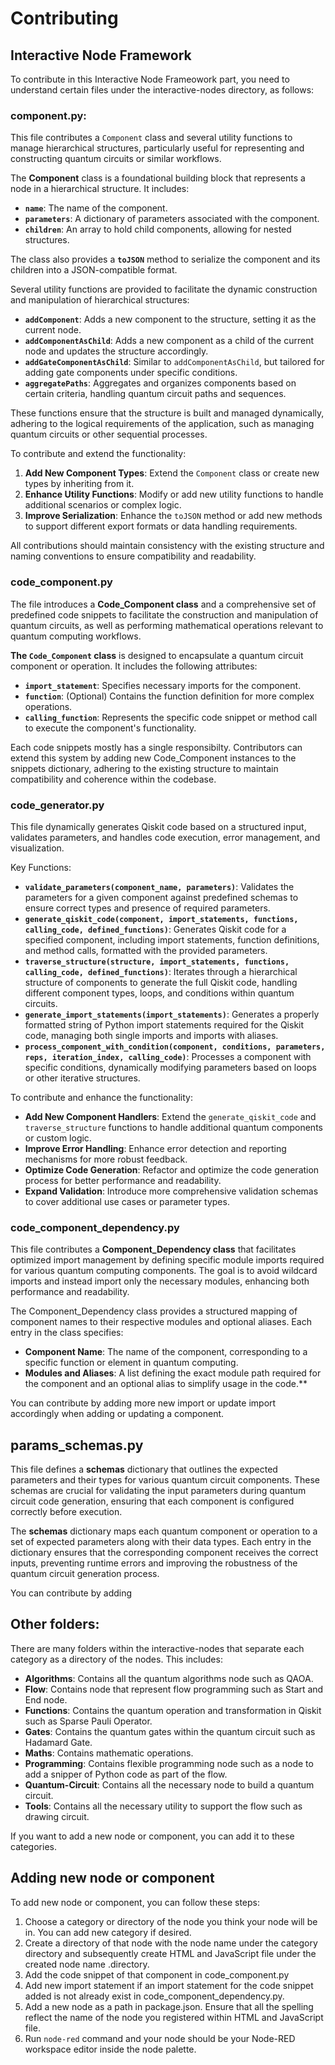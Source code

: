 # Contributing

## Interactive Node Framework

To contribute in this Interactive Node Frameowork part, you need to understand certain files under the interactive-nodes directory, as follows:

### component.py:

This file contributes a `Component` class and several utility functions to manage hierarchical structures, particularly useful for representing and constructing quantum circuits or similar workflows.

The **Component** class is a foundational building block that represents a node in a hierarchical structure. It includes:

- **`name`**: The name of the component.
- **`parameters`**: A dictionary of parameters associated with the component.
- **`children`**: An array to hold child components, allowing for nested structures.

The class also provides a **`toJSON`** method to serialize the component and its children into a JSON-compatible format.

Several utility functions are provided to facilitate the dynamic construction and manipulation of hierarchical structures:

- **`addComponent`**: Adds a new component to the structure, setting it as the current node.
- **`addComponentAsChild`**: Adds a new component as a child of the current node and updates the structure accordingly.
- **`addGateComponentAsChild`**: Similar to `addComponentAsChild`, but tailored for adding gate components under specific conditions.
- **`aggregatePaths`**: Aggregates and organizes components based on certain criteria, handling quantum circuit paths and sequences.

These functions ensure that the structure is built and managed dynamically, adhering to the logical requirements of the application, such as managing quantum circuits or other sequential processes.

To contribute and extend the functionality:

1. **Add New Component Types**: Extend the `Component` class or create new types by inheriting from it.
2. **Enhance Utility Functions**: Modify or add new utility functions to handle additional scenarios or complex logic.
3. **Improve Serialization**: Enhance the `toJSON` method or add new methods to support different export formats or data handling requirements.

All contributions should maintain consistency with the existing structure and naming conventions to ensure compatibility and readability.

### code_component.py

The file introduces a **Code_Component class** and a comprehensive set of predefined code snippets to facilitate the construction and manipulation of quantum circuits, as well as performing mathematical operations relevant to quantum computing workflows.

**The `Code_Component` class** is designed to encapsulate a quantum circuit component or operation. It includes the following attributes:

- **`import_statement`**: Specifies necessary imports for the component.
- **`function`**: (Optional) Contains the function definition for more complex operations.
- **`calling_function`**: Represents the specific code snippet or method call to execute the component's functionality.

Each code snippets mostly has a single responsibilty. Contributors can extend this system by adding new Code_Component instances to the snippets dictionary, adhering to the existing structure to maintain compatibility and coherence within the codebase.

### code_generator.py

This file dynamically generates Qiskit code based on a structured input, validates parameters, and handles code execution, error management, and visualization.

Key Functions:

- **`validate_parameters(component_name, parameters)`**: Validates the parameters for a given component against predefined schemas to ensure correct types and presence of required parameters.
- **`generate_qiskit_code(component, import_statements, functions, calling_code, defined_functions)`**: Generates Qiskit code for a specified component, including import statements, function definitions, and method calls, formatted with the provided parameters.
- **`traverse_structure(structure, import_statements, functions, calling_code, defined_functions)`**: Iterates through a hierarchical structure of components to generate the full Qiskit code, handling different component types, loops, and conditions within quantum circuits.
- **`generate_import_statements(import_statements)`**: Generates a properly formatted string of Python import statements required for the Qiskit code, managing both single imports and imports with aliases.
- **`process_component_with_condition(component, conditions, parameters, reps, iteration_index, calling_code)`**: Processes a component with specific conditions, dynamically modifying parameters based on loops or other iterative structures.

To contribute and enhance the functionality:

- **Add New Component Handlers**: Extend the `generate_qiskit_code` and `traverse_structure` functions to handle additional quantum components or custom logic.
- **Improve Error Handling**: Enhance error detection and reporting mechanisms for more robust feedback.
- **Optimize Code Generation**: Refactor and optimize the code generation process for better performance and readability.
- **Expand Validation**: Introduce more comprehensive validation schemas to cover additional use cases or parameter types.

### code_component_dependency.py

This file contributes a **Component_Dependency class** that facilitates optimized import management by defining specific module imports required for various quantum computing components. The goal is to avoid wildcard imports and instead import only the necessary modules, enhancing both performance and readability.

The Component_Dependency class provides a structured mapping of component names to their respective modules and optional aliases. Each entry in the class specifies:

- **Component Name**: The name of the component, corresponding to a specific function or element in quantum computing.
- **Modules and Aliases**: A list defining the exact module path required for the component and an optional alias to simplify usage in the code.\*\*

You can contribute by adding more new import or update import accordingly when adding or updating a component.

## params_schemas.py

This file defines a **schemas** dictionary that outlines the expected parameters and their types for various quantum circuit components. These schemas are crucial for validating the input parameters during quantum circuit code generation, ensuring that each component is configured correctly before execution.

The **schemas** dictionary maps each quantum component or operation to a set of expected parameters along with their data types. Each entry in the dictionary ensures that the corresponding component receives the correct inputs, preventing runtime errors and improving the robustness of the quantum circuit generation process.

You can contribute by adding

## Other folders:

There are many folders within the interactive-nodes that separate each category as a directory of the nodes. This includes:

- **Algorithms**: Contains all the quantum algorithms node such as QAOA.
- **Flow**: Contains node that represent flow programming such as Start and End node.
- **Functions**: Contains the quantum operation and transformation in Qiskit such as Sparse Pauli Operator.
- **Gates**: Contains the quantum gates within the quantum circuit such as Hadamard Gate.
- **Maths**: Contains mathematic operations.
- **Programming**: Contains flexible programming node such as a node to add a snipper of Python code as part of the flow.
- **Quantum-Circuit**: Contains all the necessary node to build a quantum circuit.
- **Tools**: Contains all the necessary utility to support the flow such as drawing circuit.

If you want to add a new node or component, you can add it to these categories.

## Adding new node or component

To add new node or component, you can follow these steps:

1. Choose a category or directory of the node you think your node will be in. You can add new category if desired.
2. Create a directory of that node with the node name under the category directory and subsequently create HTML and JavaScript file under the created node name .directory.
3. Add the code snippet of that component in code_component.py
4. Add new import statement if an import statement for the code snippet added is not already exist in code_component_dependency.py.
5. Add a new node as a path in package.json. Ensure that all the spelling reflect the name of the node you registered within HTML and JavaScript file.
6. Run `node-red` command and your node should be your Node-RED workspace editor inside the node palette.
